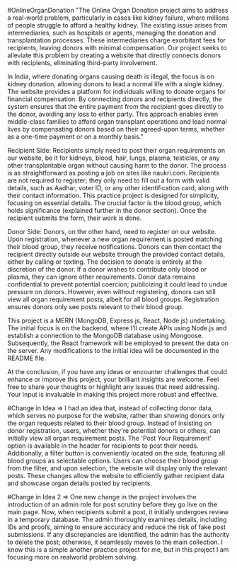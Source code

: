 #OnlineOrganDonation
"The Online Organ Donation project aims to address a real-world problem, particularly in cases like kidney failure, where millions of people struggle to afford a healthy kidney. The existing issue arises from intermediaries, such as hospitals or agents, managing the donation and transplantation processes. These intermediaries charge exorbitant fees for recipients, leaving donors with minimal compensation. Our project seeks to alleviate this problem by creating a website that directly connects donors with recipients, eliminating third-party involvement.

In India, where donating organs causing death is illegal, the focus is on kidney donation, allowing donors to lead a normal life with a single kidney. The website provides a platform for individuals willing to donate organs for financial compensation. By connecting donors and recipients directly, the system ensures that the entire payment from the recipient goes directly to the donor, avoiding any loss to either party. This approach enables even middle-class families to afford organ transplant operations and lead normal lives by compensating donors based on their agreed-upon terms, whether as a one-time payment or on a monthly basis."

Recipient Side: Recipients simply need to post their organ requirements on our website, be it for kidneys, blood, hair, lungs, plasma, testicles, or any other transplantable organ without causing harm to the donor. The process is as straightforward as posting a job on sites like naukri.com. Recipients are not required to register; they only need to fill out a form with valid details, such as Aadhar, voter ID, or any other identification card, along with their contact information. This practice project is designed for simplicity, focusing on essential details. The crucial factor is the blood group, which holds significance (explained further in the donor section). Once the recipient submits the form, their work is done.

Donor Side: Donors, on the other hand, need to register on our website. Upon registration, whenever a new organ requirement is posted matching their blood group, they receive notifications. Donors can then contact the recipient directly outside our website through the provided contact details, either by calling or texting. The decision to donate is entirely at the discretion of the donor. If a donor wishes to contribute only blood or plasma, they can ignore other requirements. Donor data remains confidential to prevent potential coercion; publicizing it could lead to undue pressure on donors. However, even without registering, donors can still view all organ requirement posts, albeit for all blood groups. Registration ensures donors only see posts relevant to their blood group.

This project is a MERN (MongoDB, Express.js, React, Node.js) undertaking. The initial focus is on the backend, where I'll create APIs using Node.js and establish a connection to the MongoDB database using Mongoose. Subsequently, the React framework will be employed to present the data on the server. Any modifications to the initial idea will be documented in the README file.

At the conclusion, if you have any ideas or encounter challenges that could enhance or improve this project, your brilliant insights are welcome. Feel free to share your thoughts or highlight any issues that need addressing. Your input is invaluable in making this project more robust and effective.

#Change in Idea
=> I had an idea that, instead of collecting donor data, which serves no purpose for the website, rather than showing donors only the organ requests related to their blood group. Instead of insisting on donor registration, users, whether they're potential donors or others, can initially view all organ requirement posts. The 'Post Your Requirement' option is available in the header for recipients to post their needs. Additionally, a filter button is conveniently located on the side, featuring all blood groups as selectable options. Users can choose their blood group from the filter, and upon selection, the website will display only the relevant posts. These changes allow the website to efficiently gather recipient data and showcase organ details posted by recipients.

#Change in Idea 2
=> One new change in the project involves the introduction of an admin role for post scrutiny before they go live on the main page. Now, when recipients submit a post, it initially undergoes review in a temporary database. The admin thoroughly examines details, including IDs and proofs, aiming to ensure accuracy and reduce the risk of fake post submissions. If any discrepancies are identified, the admin has the authority to delete the post; otherwise, it seamlessly moves to the main collection. I know this is a simple another practice project for me, but in this project I am focusing more on realworld problem solving.
